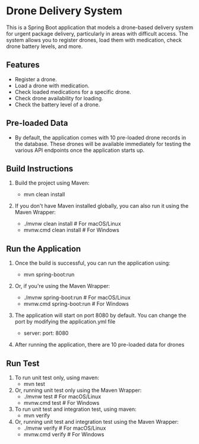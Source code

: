 # Drone Delivery System

This is a Spring Boot application that models a drone-based delivery system for urgent package delivery, particularly in areas with difficult access. The system allows you to register drones, load them with medication, check drone battery levels, and more.

## Features

- Register a drone.
- Load a drone with medication.
- Check loaded medications for a specific drone.
- Check drone availability for loading.
- Check the battery level of a drone.

## Pre-loaded Data
- By default, the application comes with 10 pre-loaded drone records in the database. These drones will be available immediately for testing the various API endpoints once the application starts up.

## Build Instructions

1. Build the project using Maven:
    - mvn clean install

2. If you don't have Maven installed globally, you can also run it using the Maven Wrapper:
    - ./mvnw clean install   # For macOS/Linux
    - mvnw.cmd clean install  # For Windows

## Run the Application

1. Once the build is successful, you can run the application using:
    - mvn spring-boot:run

2. Or, if you're using the Maven Wrapper:
    - ./mvnw spring-boot:run   # For macOS/Linux
    - mvnw.cmd spring-boot:run  # For Windows 

3. The application will start on port 8080 by default. You can change the port by modifying the application.yml file
    - server:
        port: 8080
4. After running the application, there are 10 pre-loaded data for drones

## Run Test

1. To run unit test only, using maven:
    - mvn test
2. Or, running unit test only using the Maven Wrapper:
    - ./mvnw test   # For macOS/Linux
    - mvnw.cmd test  # For Windows 
3. To run unit test and integration test, using maven:
    - mvn verify
4. Or, running unit test and integration test using the Maven Wrapper:
    - ./mvnw verify   # For macOS/Linux
    - mvnw.cmd verify  # For Windows 


